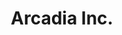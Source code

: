 ---
layout: projectPageNew
title: 'Arcadia Inc.'
year: 2021
medium: digital simulation
paragraphs:
 - text: |
    Arcadia Inc. is a work of speculative fiction which investigates the commodification of nature through computer-generated landscape photography. In observing context erasure as the main mechanism behind re-programming images with new meanings, the work proposes a new model for obtaining the type of nature imagery meant for brand-based visual communication: a group of virtual beings which photograph scenic beauty in a real-time simulation, organized as a fictional company which produces stock images of natural environments. In an era when visual culture is created increasingly through technological automation, the work raises important questions about the future of image making.<br/><br/>

 - text: |
    You can visit the fictional company's website at <a href="https://arcadia.photography" target="_blank">arcadia.photography</a>, or view an ambient slideshow of the most recent photographs on <a href="https://now.arcadia.photography" target="_blank">Arcadia 𝓝𝓸𝔀</a>.<br/><br/>

#  - text: |
#     Arcadia Inc. was part of <a href="https://www.springbreakartshow.com/" target="_blank">SPRING/BREAK Art Show</a> in New York, as a <a href="https://springbreakartfair.com/collections/lizzy-chiappini-2021" target="_blank">solo show</a> curated by <a href="https://www.lizzy-chiappini.com/" target="_blank">Lizzy Chiappini</a>. For the duration of SPRING/BREAK, all photographs taken by virtual beings within the simulation were uploaded to <a href="https://soft-power.online" target="_blank">https://soft-power.online.</a> You can read the curatorial statement <a href="/assets/images/arcadiainc/softpower.pdf" target="_blank">here. </a><br/><br/>
#  - text: |
#     A previous framing of the project involved a fictional company which claims to offer "context-free landscape photography for the 21st century user". You can learn more about Arcadia Inc. as a company by visiting <a href="http://arcadia-inc.org" target="_blank">http://arcadia-inc.org</a>, or by listening to my <a href="https://vimeo.com/549761951" target="_blank">NYU ITP thesis presentation</a>.<br/><br/>
 - text: |
    <p class="small-paragraph">
    <b>Exhibitions</b><br/>
    2024 &#8212; <a href="https://www.panke.gallery/event/arcadia-inc"> Arcadia Inc. (solo)</a>, at Panke Gallery /rosa, part of <a href="https://vorspiel.berlin/events/arcadia-inc-by-cezar-mocan" target="_blank">Vorspiel Berlin</a>, curated by Robert Sakrowski, Berlin <br/>
    2023 &#8212; <a href="https://www.plexusprojects.org/gui-gooey"> GUI / GOOEY, Plexus Projects</a>, curated by Laura Splan online <br/>
    2022 &#8212; <a href="https://infiniteobjects.com/products/mocan-arcadiainc"> Lumen Prize x Infinite Objects collection </a> <br/>
    2022 &#8212; <a href="https://currentsnewmedia.org/artist/cezar-mocan/" target="_blank">Currents New Media</a>, Santa Fe<br/>
    2022 &#8212; Kampüste Dijital Sanat, Istanbul<br/>
    2022 &#8212; <a href="https://interaccess.org/exhibition/sculpted-our-image-forged-our-minds">Sculpted in Our Image, Forged in Our Minds</a> curated by Tristan Sauer in collaboration with Inter/Access Toronto, online<br/>
    2021 &#8212; SPRING/BREAK Art Show, New York, curated by Lizzy Chiappini<br/>
    2021 &#8212; <a href="https://www.lumenprize.com/2021-student-prize-shortlist/arcadia-inc" target="_blank">Lumen Prize Student Award</a><br/><br/>
    </p>
 - text: |
    <p class="small-paragraph">
    <b>Production Credits</b><br/>
    Emma Brown, sound design <br/>
    Hannah Campbell, voice acting <br/>
    Lizzy Chiappini, curation <br/>
    <br/>
    </p>
 - text: |
    <p class="small-paragraph">
    <b>Related Work</b> <br/>
    <a href="/whatdoesthedesktopwant">What Does the Desktop Want?</a>, a talk I gave at the 2021 Computer Mouse Conference<br/>
    <a href="/hig-metaphor">Human Interface Guidelines (Metaphor)</a>, a two-channel video<br/>
    <a href="/24hrslandscape">24 Hours Relaxing Landscape for Stress Relief</a>, a three channel video
    </p>

images:
 - url: https://player.vimeo.com/video/634060678
   vimeo: true
   description: Ansel A.I., a virtual being working for Arcadia Inc., introduces the project.

 - url: /assets/images/arcadiainc/rosa-2-fix3.png
   description: Exhibition view at Panke Gallery /rosa, January 2024.   

 - url: /assets/images/arcadiainc/now-2.png
   description: Photograph taken by a virtual being, displayed on the now.arcadia.photography website with metadata revealing environmental conditions within the simulation.   

 - url: https://player.vimeo.com/video/627567700
   vimeo: true
   description: Un-edited screen recording of the <i>softpower.exe</i> real-time simulation (video + sound). Time was sped up in this instance of running the simulation – one full day cycle happens in 1 hour.

 - url: /assets/images/arcadiainc/now-1.png
   description: Photograph taken by a virtual being, displayed on the now.arcadia.photography website with metadata revealing environmental conditions within the simulation.

 - url: /assets/images/arcadiainc/kampuste-dijital-sanat.png
   description: Exhibition view, Kampuste Dijital Sanat, Istanbul

 - url: /assets/images/arcadiainc/now-3.png
   description: Photograph taken by a virtual being, displayed on the now.arcadia.photography website with metadata revealing environmental conditions within the simulation.

 - url: /assets/images/arcadiainc/soft-power-still.png
   description: Still from the <i>softpower.exe</i> real-time simulation.

 - url: /assets/images/arcadiainc/currents-1.jpg
   description: Exhibition view, Currents New Media, Santa Fe

 - url: /assets/images/arcadiainc/spring-break-2.png
   description: 32W,560S, UV Print on Aluminum Dibond, 20” x 15” (50.8 x 38.1cm)

 - url: /assets/images/arcadiainc/simulation-stills.png
   description: Stills from the <i>softpower.exe</i> real-time simulation.
#  - url: /assets/images/arcadiainc/rosa-1-fix.jpg
#    description: Exhibition view at Panke Gallery /rosa, January 2024.

 - url: /assets/images/arcadiainc/currents-2.png
   description: Exhibition view, Currents New Media, Santa Fe

 - url: /assets/images/arcadiainc/spring-break-3.png
   description: 1967W,9N, UV Print on Aluminum Dibond, 20” x 15” (50.8 x 38.1cm)

 - url: /assets/images/arcadiainc/spring-break-1.jpg
   description: SPRING/BREAK 2021 installation view; the show curator, Lizzy Chiappini, selected seven photographs taken by the virtual beings to print at high resolution on aluminum dibond, in conjunction with displaying the real-time simulation as a single-channel video of infinite duration. <small>(image by Lizzy Chiappini)</small>

---
